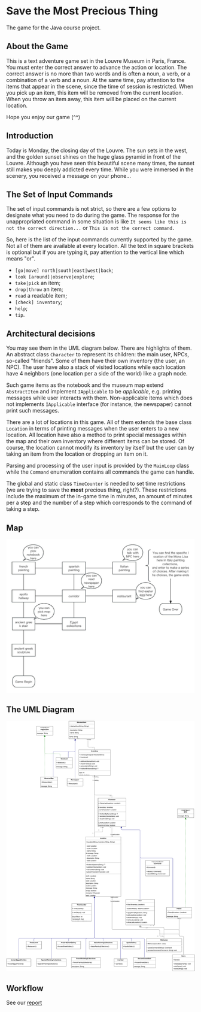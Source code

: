 # Save the Most Precious Thing
The game for the Java course project.

## About the Game
This is a text adventure game set in the Louvre Museum in Paris, France. 
You must enter the correct answer to advance the action or location. 
The correct answer is no more than two words and is often a noun, a verb, or a combination of a verb and a noun. 
At the same time, pay attention to the items that appear in the scene, 
since the time of session is restricted. 
When you pick up an item, this item will be removed from the current location. 
When you throw an item away, this item will be placed on the current location.

Hope you enjoy our game (^^)

## Introduction
Today is Monday, the closing day of the Louvre. 
The sun sets in the west, and the golden sunset shines on the huge glass pyramid in front of the Louvre. 
Although you have seen this beautiful scene many times, the sunset still makes you deeply addicted every time. 
While you were immersed in the scenery, you received a message on your phone...

## The Set of Input Commands
The set of input commands is not strict, so there are a few options to designate what you need to do during the game. 
The response for the unappropriated command in some situation is like `It seems like this is not the correct direction...` or `This is not the correct command.`

So, here is the list of the input commands currently supported by the game. 
Not all of them are available at every location. 
All the text in square brackets is optional but if you are typing it,
pay attention to the vertical line which means "or".
 - `[go|move] north|south|east|west|back`;
 - `look [around]|observe|explore`;
 - `take|pick` an item;
 - `drop|throw` an item;
 - `read` a readable item;
 - `[check] inventory`;
 - `help`;
 - `tip`.

## Architectural decisions
You may see them in the UML diagram below. There are highlights of them. 
An abstract class `Character` to represent its children: the main user, NPCs, so-called "friends". 
Some of them have their own inventory (the user, an NPC). 
The user have also a stack of visited locations while each location have 4 neighbors (one location per a side of the world) like a graph node. 

Such game items as the notebook and the museum map extend `AbstractItem` and implement `IApplicable` to be _applicable_, e.g. printing messages while user interacts with them. 
Non-applicable items which does not implements `IApplicable` interface (for instance, the newspaper) cannot print such messages. 

There are a lot of locations in this game. 
All of them extends the base class `Location` in terms of printing messages when the user enters to a new location. 
All location have also a method to print special messages within the map and 
their own inventory where different items can be stored.
Of course, the location cannot modify its inventory by itself but the user can by taking an item from the location or dropping an item on it.

Parsing and processing of the user input is provided by the `MainLoop` class while the `Command` enumeration contains all commands the game can handle.

The global and static class `TimeCounter` is needed to set time restrictions (we are trying to save the **most** precious thing, right?).
These restrictions include the maximum of the in-game time in minutes, an amount of minutes per a step and the number of a step which corresponds to the command of taking a step.

## Map
![Map](Map.jpg)

## The UML Diagram
![UML](UML.svg)

## Workflow
See our [report](YajingWang_&_MikhailKorotych_SavetheMostPreciousThing.pdf)
